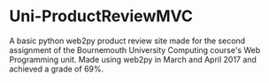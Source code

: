 # Uni-ProductReviewMVC
A basic python web2py product review site made for the second assignment of the Bournemouth University Computing course's Web Programming unit. 
Made using web2py in March and April 2017 and achieved a grade of 69%.